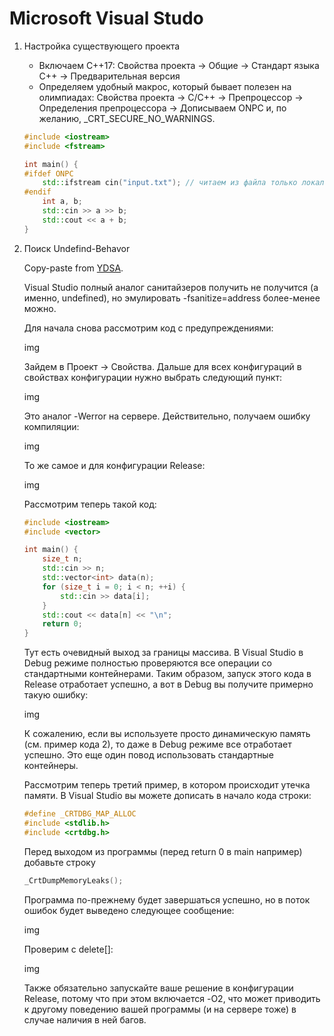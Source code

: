 # Microsoft Visual Studo

1. Настройка существующего проекта
    * Включаем C++17: Свойства проекта -> Общие -> Стандарт языка C++ -> Предварительная версия
    * Определяем удобный макрос, который бывает полезен на олимпиадах: Свойства проекта -> C/C++ -> Препроцессор -> Определения препроцессора -> Дописываем ONPC и, по желанию, _CRT_SECURE_NO_WARNINGS.

    ```c++
    #include <iostream>
    #include <fstream>

    int main() {
    #ifdef ONPC
        std::ifstream cin("input.txt"); // читаем из файла только локально
    #endif
        int a, b;
        std::cin >> a >> b;
        std::cout << a + b;
    }
    ```

2. Поиск Undefind-Behavor

    Copy-paste from [YDSA](https://ysda.gitlab.io/algorithms/environment.html).
    
    Visual Studio полный аналог санитайзеров получить не получится (а именно, undefined), но эмулировать -fsanitize=address более-менее можно.

    Для начала снова рассмотрим код с предупреждениями:

    img

    Зайдем в Проект -> Свойства. Дальше для всех конфигураций в свойствах конфигурации нужно выбрать следующий пункт:

    img

    Это аналог -Werror на сервере. Действительно, получаем ошибку компиляции:

    img

    То же самое и для конфигурации Release:

    img

    Рассмотрим теперь такой код:

    ```c++
    #include <iostream>
    #include <vector>

    int main() {
        size_t n;
        std::cin >> n;
        std::vector<int> data(n);
        for (size_t i = 0; i < n; ++i) {
            std::cin >> data[i];
        }
        std::cout << data[n] << "\n";
        return 0;
    }
    ```

    Тут есть очевидный выход за границы массива. В Visual Studio в Debug режиме полностью проверяются все операции со стандартными контейнерами. Таким образом, запуск этого кода в Release отработает успешно, а вот в Debug вы получите примерно такую ошибку:

    img

    К сожалению, если вы используете просто динамическую память (см. пример кода 2), то даже в Debug режиме все отработает успешно. Это еще один повод использовать стандартные контейнеры.

    Рассмотрим теперь третий пример, в котором происходит утечка памяти. В Visual Studio вы можете дописать в начало кода строки:

    ```c++
    #define _CRTDBG_MAP_ALLOC
    #include <stdlib.h>
    #include <crtdbg.h>
    ```

    Перед выходом из программы (перед return 0 в main например) добавьте строку

    ```c++
    _CrtDumpMemoryLeaks();
    ```

    Программа по-прежнему будет завершаться успешно, но в поток ошибок будет выведено следующее сообщение:

    img

    Проверим с delete[]:

    img

    Также обязательно запускайте ваше решение в конфигурации Release, потому что при этом включается -O2, что может приводить к другому поведению вашей программы (и на сервере тоже) в случае наличия в ней багов.
